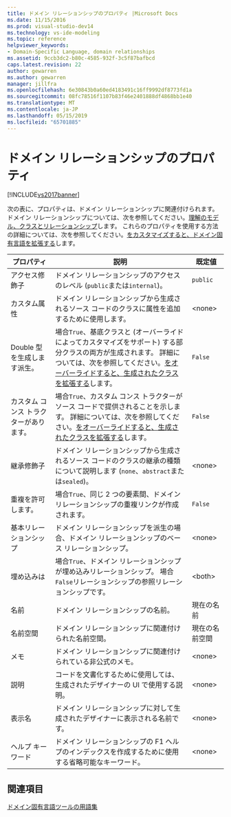```yaml
---
title: ドメイン リレーションシップのプロパティ |Microsoft Docs
ms.date: 11/15/2016
ms.prod: visual-studio-dev14
ms.technology: vs-ide-modeling
ms.topic: reference
helpviewer_keywords:
- Domain-Specific Language, domain relationships
ms.assetid: 9ccb3dc2-b80c-4585-932f-3c5f87bafbcd
caps.latest.revision: 22
author: gewarren
ms.author: gewarren
manager: jillfra
ms.openlocfilehash: 6e30843b0a60ed4183491c16ff9992df8773fd1a
ms.sourcegitcommit: 08fc78516f1107b83f46e2401888df4868bb1e40
ms.translationtype: MT
ms.contentlocale: ja-JP
ms.lasthandoff: 05/15/2019
ms.locfileid: "65701885"
---
```

# <a name="properties-of-domain-relationships"></a>ドメイン リレーションシップのプロパティ
[!INCLUDE[vs2017banner](../includes/vs2017banner.md)]

次の表に、プロパティは、ドメイン リレーションシップに関連付けられます。 ドメイン リレーションシップについては、次を参照してください。[理解のモデル、クラスとリレーションシップ](../modeling/understanding-models-classes-and-relationships.md)します。 これらのプロパティを使用する方法の詳細については、次を参照してください。[をカスタマイズすると、ドメイン固有言語を拡張する](../modeling/customizing-and-extending-a-domain-specific-language.md)します。  
  
|プロパティ|説明|既定値|  
|--------------|-----------------|-------------|  
|アクセス修飾子|ドメイン リレーションシップのアクセスのレベル (`public`または`internal`)。|`public`|  
|カスタム属性|ドメイン リレーションシップから生成されるソース コードのクラスに属性を追加するために使用します。|\<none>|  
|Double 型を生成します派生。|場合`True`、基底クラスと (オーバーライドによってカスタマイズをサポート) する部分クラスの両方が生成されます。 詳細については、次を参照してください。[をオーバーライドすると、生成されたクラスを拡張する](../modeling/overriding-and-extending-the-generated-classes.md)します。|`False`|  
|カスタム コンス トラクターがあります。|場合`True`、カスタム コンス トラクターがソース コードで提供されることを示します。 詳細については、次を参照してください。[をオーバーライドすると、生成されたクラスを拡張する](../modeling/overriding-and-extending-the-generated-classes.md)します。|`False`|  
|継承修飾子|ドメイン リレーションシップから生成されるソース コードのクラスの継承の種類について説明します (`none`、`abstract`または`sealed`)。|\<none>|  
|重複を許可します。|場合`True`、同じ 2 つの要素間、ドメイン リレーションシップの重複リンクが作成されます。|`False`|  
|基本リレーションシップ|ドメイン リレーションシップを派生の場合、ドメイン リレーションシップのベース リレーションシップ。|\<none>|  
|埋め込みは|場合`True`、ドメイン リレーションシップが埋め込みリレーションシップ。 場合`False`リレーションシップの参照リレーションシップです。|\<both>|  
|名前|ドメイン リレーションシップの名前。|現在の名前|  
|名前空間|ドメイン リレーションシップに関連付けられた名前空間。|現在の名前空間|  
|メモ|ドメイン リレーションシップに関連付けられている非公式のメモ。|\<none>|  
|説明|コードを文書化するために使用しては、生成されたデザイナーの UI で使用する説明。|\<none>|  
|表示名|ドメイン リレーションシップに対して生成されたデザイナーに表示される名前です。|\<none>|  
|ヘルプ キーワード|ドメイン リレーションシップの F1 ヘルプのインデックスを作成するために使用する省略可能なキーワード。|\<none>|  
  
## <a name="see-also"></a>関連項目  
 [ドメイン固有言語ツールの用語集](https://msdn.microsoft.com/ca5e84cb-a315-465c-be24-76aa3df276aa)
